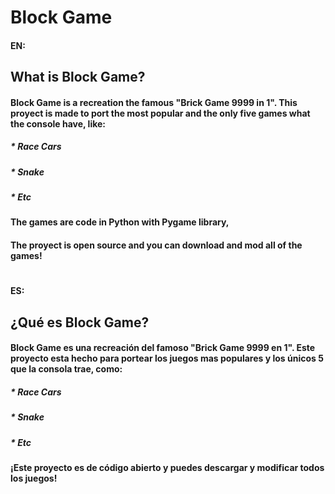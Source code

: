 # Block Game

#### __EN:__
## What is Block Game?

#### Block Game is a recreation the famous "Brick Game 9999 in 1". This proyect is made to port the most popular and the only five games what the console have, like:

##### * Race Cars 
##### * Snake
##### * Etc

#### The games are code in Python with Pygame library,

#### The proyect is open source and you can download and mod all of the games!

#

#### __ES:__

## ¿Qué es Block Game?

#### Block Game es una recreación del famoso "Brick Game 9999 en 1". Este proyecto esta hecho para portear los juegos mas populares y los únicos 5 que la consola trae, como:

##### * Race Cars 
##### * Snake
##### * Etc

#### ¡Este proyecto es de código abierto y puedes descargar y modificar todos los juegos!


